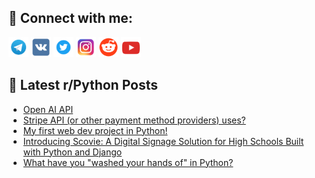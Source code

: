 ## 🔎 Connect with me:
[<img src="https://github.com/bullbesh/bullbesh/blob/main/images/Telegram.png" width="32" height="32" />](https://t.me/bullbesh)
[<img src="https://github.com/bullbesh/bullbesh/blob/main/images/VK.png" width="32" height="32" />](https://vk.com/bullbesh)
[<img src="https://github.com/bullbesh/bullbesh/blob/main/images/Twitter.png" width="32" height="32" />](https://twitter.com/bullbesh1)
[<img src="https://github.com/bullbesh/bullbesh/blob/main/images/Instagram.png" width="32" height="32" />](https://www.instagram.com/bullbesh)
[<img src="https://github.com/bullbesh/bullbesh/blob/main/images/Reddit.png" width="32" height="32" />](https://www.reddit.com/user/bullbesh)
[<img src="https://github.com/bullbesh/bullbesh/blob/main/images/YouTube.png" width="32" height="32" />](https://www.youtube.com/channel/UCtfjRs6uzgq5mfm8S06WTcg)

## 📕 Latest r/Python Posts
<!-- BLOG-POST-LIST:START -->
- [Open AI API](https://www.reddit.com/r/Python/comments/10xaxd8/open_ai_api/)
- [Stripe API &lpar;or other payment method providers&rpar; uses?](https://www.reddit.com/r/Python/comments/10x9138/stripe_api_or_other_payment_method_providers_uses/)
- [My first web dev project in Python!](https://www.reddit.com/r/Python/comments/10x8jdg/my_first_web_dev_project_in_python/)
- [Introducing Scovie: A Digital Signage Solution for High Schools Built with Python and Django](https://www.reddit.com/r/Python/comments/10x7yqa/introducing_scovie_a_digital_signage_solution_for/)
- [What have you &quot;washed your hands of&quot; in Python?](https://www.reddit.com/r/Python/comments/10x6yyz/what_have_you_washed_your_hands_of_in_python/)
<!-- BLOG-POST-LIST:END -->
